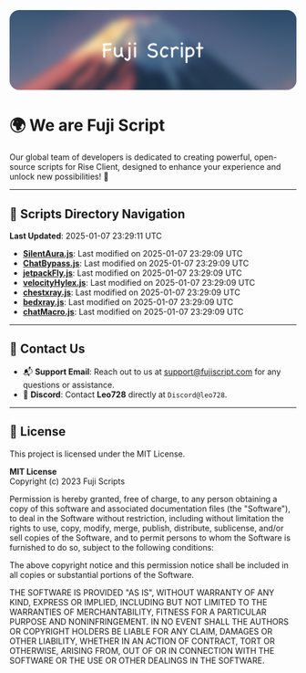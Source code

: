 ![Banner](.github/b.webp)

# 🌍 **We are Fuji Script**

Our global team of developers is dedicated to creating powerful, open-source scripts for Rise Client, designed to enhance your experience and unlock new possibilities! 🌟

---
<!-- SCRIPTS_NAVIGATION_START -->
## 📂 **Scripts Directory Navigation**

**Last Updated**: 2025-01-07 23:29:11 UTC

- **[SilentAura.js](scripts/SilentAura.js)**: Last modified on 2025-01-07 23:29:09 UTC
- **[ChatBypass.js](scripts/ChatBypass.js)**: Last modified on 2025-01-07 23:29:09 UTC
- **[jetpackFly.js](scripts/jetpackFly.js)**: Last modified on 2025-01-07 23:29:09 UTC
- **[velocityHylex.js](scripts/velocityHylex.js)**: Last modified on 2025-01-07 23:29:09 UTC
- **[chestxray.js](scripts/chestxray.js)**: Last modified on 2025-01-07 23:29:09 UTC
- **[bedxray.js](scripts/bedxray.js)**: Last modified on 2025-01-07 23:29:09 UTC
- **[chatMacro.js](scripts/chatMacro.js)**: Last modified on 2025-01-07 23:29:09 UTC

<!-- SCRIPTS_NAVIGATION_END -->

---

## 💬 **Contact Us**  
- 📬 **Support Email**: Reach out to us at [support@fujiscript.com](mailto:support@fujiscript.com) for any questions or assistance.  
- 💬 **Discord**: Contact **Leo728** directly at `Discord@leo728`.

---

## 📜 **License**

This project is licensed under the MIT License.  

**MIT License**  
Copyright (c) 2023 Fuji Scripts  

Permission is hereby granted, free of charge, to any person obtaining a copy of this software and associated documentation files (the "Software"), to deal in the Software without restriction, including without limitation the rights to use, copy, modify, merge, publish, distribute, sublicense, and/or sell copies of the Software, and to permit persons to whom the Software is furnished to do so, subject to the following conditions:  

The above copyright notice and this permission notice shall be included in all copies or substantial portions of the Software.  

THE SOFTWARE IS PROVIDED "AS IS", WITHOUT WARRANTY OF ANY KIND, EXPRESS OR IMPLIED, INCLUDING BUT NOT LIMITED TO THE WARRANTIES OF MERCHANTABILITY, FITNESS FOR A PARTICULAR PURPOSE AND NONINFRINGEMENT. IN NO EVENT SHALL THE AUTHORS OR COPYRIGHT HOLDERS BE LIABLE FOR ANY CLAIM, DAMAGES OR OTHER LIABILITY, WHETHER IN AN ACTION OF CONTRACT, TORT OR OTHERWISE, ARISING FROM, OUT OF OR IN CONNECTION WITH THE SOFTWARE OR THE USE OR OTHER DEALINGS IN THE SOFTWARE.  

